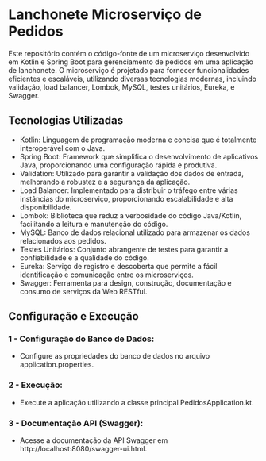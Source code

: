 # Lanchonete Microserviço de Pedidos
Este repositório contém o código-fonte de um microserviço desenvolvido em Kotlin e Spring Boot para gerenciamento de pedidos em uma aplicação de lanchonete. O microserviço é projetado para fornecer funcionalidades eficientes e escaláveis, utilizando diversas tecnologias modernas, incluindo validação, load balancer, Lombok, MySQL, testes unitários, Eureka, e Swagger.


## Tecnologias Utilizadas

- Kotlin: Linguagem de programação moderna e concisa que é totalmente interoperável com o Java.
- Spring Boot: Framework que simplifica o desenvolvimento de aplicativos Java, proporcionando uma configuração rápida e produtiva.
- Validation: Utilizado para garantir a validação dos dados de entrada, melhorando a robustez e a segurança da aplicação.
- Load Balancer: Implementado para distribuir o tráfego entre várias instâncias do microserviço, proporcionando escalabilidade e alta disponibilidade.
- Lombok: Biblioteca que reduz a verbosidade do código Java/Kotlin, facilitando a leitura e manutenção do código.
- MySQL: Banco de dados relacional utilizado para armazenar os dados relacionados aos pedidos.
- Testes Unitários: Conjunto abrangente de testes para garantir a confiabilidade e a qualidade do código.
- Eureka: Serviço de registro e descoberta que permite a fácil identificação e comunicação entre os microserviços.
- Swagger: Ferramenta para design, construção, documentação e consumo de serviços da Web RESTful.


## Configuração e Execução

### 1 - Configuração do Banco de Dados:
- Configure as propriedades do banco de dados no arquivo application.properties.

### 2 - Execução:
- Execute a aplicação utilizando a classe principal PedidosApplication.kt.

### 3 - Documentação API (Swagger):
- Acesse a documentação da API Swagger em http://localhost:8080/swagger-ui.html.


